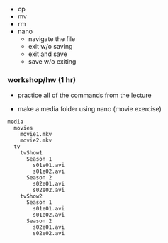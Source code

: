 
- cp
- mv
- rm
- nano
  - navigate the file
  - exit w/o saving
  - exit and save
  - save w/o exiting

### workshop/hw (1 hr)
* practice all of the commands from the lecture

* make a media folder using nano (movie exercise)
```
media
  movies
    movie1.mkv
    movie2.mkv
  tv
    tvShow1
      Season 1
        s01e01.avi
        s01e02.avi
      Season 2
        s02e01.avi
        s02e02.avi
    tvShow2
      Season 1
        s01e01.avi
        s01e02.avi
      Season 2
        s02e01.avi
        s02e02.avi
```